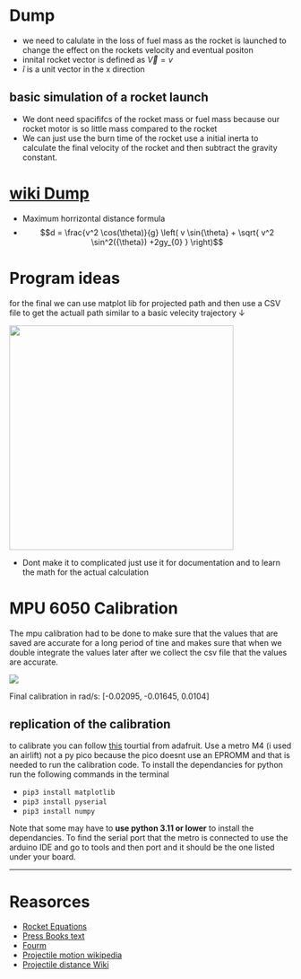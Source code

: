 # Dump
- we need to calulate in the loss of fuel mass as the rocket is launched to change the effect on the rockets velocity and eventual positon
-  innital rocket vector is defined as $\vec{V} = v$
- $\hat{i}$ is a unit vector in the x direction 

##  basic simulation of a rocket launch
 - We dont need spacififcs of the rocket mass or fuel mass because our rocket motor is so little mass compared to the rocket
 - We can just use the burn time of the rocket use a initial inerta to calculate the final velocity of the rocket and then subtract the gravity constant. 


# [wiki Dump](https://en.wikipedia.org/wiki/Projectile_motion)
  - Maximum horrizontal distance formula
-  $$d = \frac{v^2 \cos(\theta)}{g} \left( v \sin{\theta} +  \sqrt{ v^2 \sin^2({\theta}) +2gy_{0} } \right)$$
  
  
  
# Program ideas
for the final we can use matplot lib for projected path and then use a CSV file to get the actuall path similar to a basic velecity trajectory $\downarrow$

<img src ="https://github.com/Pweder69/SMORT/blob/3752453b33a51189e40eb2611e1eebf9fd58bc50/docs/Images/Images/Figure_1.png" width =400>


- Dont make it to complicated just use it for documentation and to learn the math for the actual calculation



# MPU 6050 Calibration
The mpu calibration had to be done to make sure that the values that are saved are accurate for a long period of tine and makes sure that when we double integrate the values later after we collect the csv file that the values are accurate.

<img src = "https://github.com/Pweder69/SMORT/blob/main/docs/Images/Images/Final%20Calibration.png">

Final calibration in rad/s: [-0.02095, -0.01645, 0.0104]


## replication of the calibration
to calibrate you can follow [this](https://cdn-learn.adafruit.com/downloads/pdf/adafruit-sensorlab-magnetometer-calibration.pdf) tourtial from adafruit. Use a metro M4 (i used an airlift) not a py pico because the pico doesnt use an EPROMM and that is needed to run the calibration code. To install the dependancies for python run the following commands in the terminal

- `pip3 install matplotlib`
- `pip3 install pyserial`
- `pip3 install numpy`

Note that some may have to **use python 3.11 or lower** to install the dependancies.
To find the serial port that the metro is connected to use the arduino IDE and go to tools and then port and it should be the one listed under your board.


---
# Reasorces

- [Rocket Equations](https://www.grc.nasa.gov/WWW/K-12/rocket/rktpow.html)
- <a href="https://pressbooks.online.ucf.edu/osuniversityphysics/chapter/9-7-rocket-propulsion/#:~:text=mim).-,%CE%94%20v%20%3D%20u%20ln%20(%20m%20i%20m%20)%20.,m0%20down%20to%20m.">Press Books text</a>
- [Fourm](https://www.physicsforums.com/threads/how-to-calculate-the-trajectory-of-a-mortar-round.293783/)
- [Projectile motion wikipedia](https://en.wikipedia.org/wiki/Projectile_motion#Trajectory_of_a_projectile_with_air_resistance)
- [Projectile distance Wiki](https://en.wikipedia.org/wiki/Range_of_a_projectile)